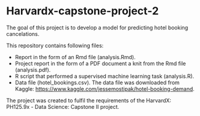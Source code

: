 # Harvardx-capstone-project-2
The goal of this project is to develop a model for predicting hotel booking cancelations.

This repository contains following files:

- Report in the form of an Rmd file (analysis.Rmd).
- Project report in the form of a PDF document a knit from the Rmd file (analysis.pdf).
- R script that performed a supervised machine learning task (analysis.R).
- Data file (hotel_bookings.csv). The data file was downloaded from Kaggle: https://www.kaggle.com/jessemostipak/hotel-booking-demand.

The project was created to fulfil the requirements of the HarvardX: PH125.9x - Data Science: Capstone  II project.
